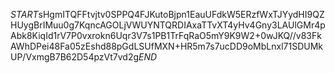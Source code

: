 $START$sHgmITQFFtvjtv0SPPQ4FJKutoBjpn1EauUFdkW5ERzfWxTJYydHI9QZHUygBrIMuu0g7KqncAGOLjVWUYNTQRDIAxaTTvXT4yHv4Gny3LAUlGMr4pAbk8KiqId1rV7P0vxrokn6Uqr3V7s1PB1TrFqRaO5mY9K9W2+0wJKQ//v83FkAWhDPei48Fa05zEshd88pGdLSUfMXN+HR5m7s7ucDD9oMbLnxl71SDUMkUP/VxmgB7B62D54pzVt7vd2g$END$